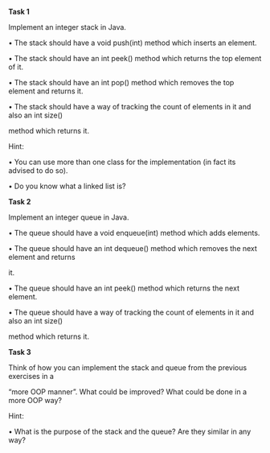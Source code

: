 **Task 1**

Implement an integer stack in Java.

• The stack should have a void push(int) method which inserts an element.

• The stack should have an int peek() method which returns the top element of
it.

• The stack should have an int pop() method which removes the top element and
returns it.

• The stack should have a way of tracking the count of elements in it and also
an int size()

method which returns it.

Hint:

• You can use more than one class for the implementation (in fact its advised to
do so).

• Do you know what a linked list is?

**Task 2**

Implement an integer queue in Java.

• The queue should have a void enqueue(int) method which adds elements.

• The queue should have an int dequeue() method which removes the next element
and returns

it.

• The queue should have an int peek() method which returns the next element.

• The queue should have a way of tracking the count of elements in it and also
an int size()

method which returns it.

**Task 3**

Think of how you can implement the stack and queue from the previous exercises
in a

“more OOP manner”. What could be improved? What could be done in a more OOP way?

Hint:

• What is the purpose of the stack and the queue? Are they similar in any way?
